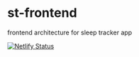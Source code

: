 # st-frontend
frontend architecture for sleep tracker app

[![Netlify Status](https://api.netlify.com/api/v1/badges/57a709da-85fa-4012-9a38-1f9a515920bc/deploy-status)](https://app.netlify.com/sites/sleep-tracker-app/deploys)
